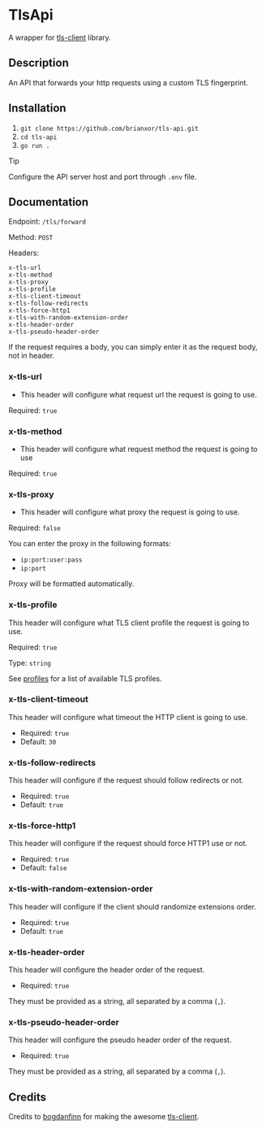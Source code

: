 # TlsApi

A wrapper for [tls-client](https://github.com/bogdanfinn/tls-client) library.

## Description

An API that forwards your http requests using a custom TLS fingerprint.

## Installation

1. `git clone https://github.com/brianxor/tls-api.git`
2. `cd tls-api`
3. `go run .`

> [!TIP]
> Configure the API server host and port through `.env` file.

## Documentation

Endpoint: `/tls/forward`

Method: `POST`

Headers:
```
x-tls-url
x-tls-method
x-tls-proxy
x-tls-profile
x-tls-client-timeout
x-tls-follow-redirects
x-tls-force-http1
x-tls-with-random-extension-order
x-tls-header-order
x-tls-pseudo-header-order
```

If the request requires a body, you can simply enter it as the request body, not in header.

### x-tls-url

- This header will configure what request url the request is going to use.

Required: `true`

### x-tls-method

- This header will configure what request method the request is going to use

Required: `true`

### x-tls-proxy

- This header will configure what proxy the request is going to use. 

Required: `false`

You can enter the proxy in the following formats:

- `ip:port:user:pass`
- `ip:port`

Proxy will be formatted automatically.

### x-tls-profile

This header will configure what TLS client profile the request is going to use.

Required: `true`

Type: `string`

See [profiles](https://github.com/bogdanfinn/tls-client/blob/18abae60034c6d510a17b62c936efafdf53ebb80/profiles/profiles.go#L10) for a list of available TLS profiles.

### x-tls-client-timeout

This header will configure what timeout the HTTP client is going to use.

- Required: `true`
- Default: `30`

### x-tls-follow-redirects

This header will configure if the request should follow redirects or not.

- Required: `true`
- Default: `true`

### x-tls-force-http1

This header will configure if the request should force HTTP1 use or not.

- Required: `true`
- Default: `false`


### x-tls-with-random-extension-order

This header will configure if the client should randomize extensions order.

- Required: `true`
- Default: `true`

### x-tls-header-order

This header will configure the header order of the request.

- Required: `true`

They must be provided as a string, all separated by a comma (`,`).

### x-tls-pseudo-header-order

This header will configure the pseudo header order of the request.

- Required: `true`

They must be provided as a string, all separated by a comma (`,`).

## Credits

Credits to [bogdanfinn](https://github.com/bogdanfinn/) for making the awesome [tls-client](https://github.com/bogdanfinn/tls-client).